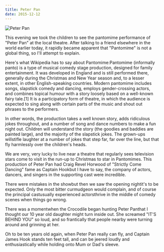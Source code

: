 ```yaml
---
title: Peter Pan
date: 2015-12-12
---
```


![Peter Pan](https://source.unsplash.com/dUPDhdeCN84/1600x900)

This evening we took the children to see the pantomime performance of "Peter Pan" at the local theatre. After talking to a friend elsewhere in the world earlier today, it rapidly became apparent that "Pantomime" is not a global thing, so I'll attempt to explain.

Here's what Wikipedia has to say about Pantomime:Pantomime (informally panto) is a type of musical comedy stage production, designed for family entertainment. It was developed in England and is still performed there, generally during the Christmas and New Year season and, to a lesser extent, in other English-speaking countries. Modern pantomime includes songs, slapstick comedy and dancing, employs gender-crossing actors, and combines topical humour with a story loosely based on a well-known fairy tale.[1] It is a participatory form of theatre, in which the audience is expected to sing along with certain parts of the music and shout out phrases to the performers.

In other words, the production takes a well known story, adds ridiculous jokes throughout, and a number of song and dance numbers to make a fun night out. Children will understand the story (the goodies and baddies are painted large), and the majority of the slapstick jokes. The grown-ups willstifle laughter at a number of jokes that step far, far over the line, but that fly harmlessly over the children's heads.

We are very, very lucky to live near a theatre that regularly sees television stars come to visit in the run-up to Christmas to star in Pantomimes. This production of Peter Pan had Craig Revel Horwood of "Strictly Come Dancing" fame as Captain Hookbut I have to say, the company of actors, dancers, and singers in the supporting cast were incredible.

There were mistakes in the showbut then we saw the opening nightit's to be expected. Only the most bitter curmudgeon would complain, and of course the principal castusually experienced actorsthrive in the middle of comedy scenes when things go wrong.

There was a momentwhen the Crocodile began hunting Peter Panthat I thought our 10 year old daughter might turn inside out. She screamed "IT'S BEHIND YOU" so loud, and so frantically that people nearby were turning around and grinning at her.

Oh to be ten years old again, when Peter Pan really can fly, and Captain James Hook stands ten feet tall, and can be jeered loudly and enthusiastically while holding onto Mum or Dad's sleeve.